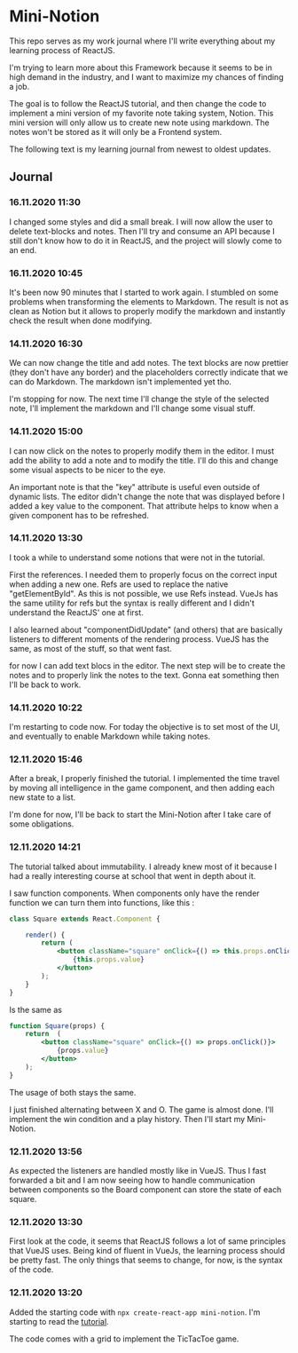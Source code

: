 # Mini-Notion

This repo serves as my work journal where I'll write everything about my learning process of ReactJS.

I'm trying to learn more about this Framework because it seems to be in high demand in the industry, and I want to
maximize my chances of finding a job.

The goal is to follow the ReactJS tutorial, and then change the code to implement a mini version of my favorite note
taking system, Notion. This mini version will only allow us to create new note using markdown. The notes won't be stored
as it will only be a Frontend system.

The following text is my learning journal from newest to oldest updates.

## Journal

### 16.11.2020 11:30

I changed some styles and did a small break. I will now allow the user to delete text-blocks and notes. Then I'll try and consume an API because I still don't know how to do it in ReactJS, and the project will slowly come to an end.

### 16.11.2020 10:45

It's been now 90 minutes that I started to work again. I stumbled on some problems when transforming the elements to Markdown. The result is not as clean as Notion but it allows to properly modify the markdown and instantly check the result when done modifying.

### 14.11.2020 16:30

We can now change the title and add notes. The text blocks are now prettier (they don't have any border) and the placeholders correctly indicate that we can do Markdown. The markdown isn't implemented yet tho.

I'm stopping for now. The next time I'll change the style of the selected note, I'll implement the markdown and I'll change some visual stuff.

### 14.11.2020 15:00

I can now click on the notes to properly modify them in the editor. I must add the ability to add a note and to modify the title. I'll do this and change some visual aspects to be nicer to the eye.

An important note is that the "key" attribute is useful even outside of dynamic lists. The editor didn't change the note that was displayed before I added a key value to the component. That attribute helps to know when a given component has to be refreshed.

### 14.11.2020 13:30

I took a while to understand some notions that were not in the tutorial. 

First the references. I needed them to properly focus on the correct input when adding a new one. Refs are used to replace the native "getElementById". As this is not possible, we use Refs instead. VueJs has the same utility for refs but the syntax is really different and I didn't understand the ReactJS' one at first.

I also learned about "componentDidUpdate" (and others) that are basically listeners to different moments of the rendering process. VueJS has the same, as most of the stuff, so that went fast.

for now I can add text blocs in the editor. The next step will be to create the notes and to properly link the notes to the text. Gonna eat something then I'll be back to work.

### 14.11.2020 10:22

I'm restarting to code now. For today the objective is to set most of the UI, and eventually to enable Markdown while taking notes.

### 12.11.2020 15:46

After a break, I properly finished the tutorial. I implemented the time travel by moving all intelligence in the game component,
and then adding each new state to a list.

I'm done for now, I'll be back to start the Mini-Notion after I take care of some obligations.

### 12.11.2020 14:21

The tutorial talked about immutability. I already knew most of it because I had a really interesting course at school that 
went in depth about it.

I saw function components. When components only have the render function we can turn them into functions, like this : 

```jsx harmony
class Square extends React.Component {

    render() {
        return (
            <button className="square" onClick={() => this.props.onClick()}>
                {this.props.value}
            </button>
        );
    }
}
```

Is the same as 

```jsx harmony
function Square(props) {
    return  (
        <button className="square" onClick={() => props.onClick()}>
            {props.value}
        </button>
    );
}
```

The usage of both stays the same.

I just finished alternating between X and O. The game is almost done. I'll implement the win condition and a play history.
Then I'll start my Mini-Notion. 

### 12.11.2020 13:56

As expected the listeners are handled mostly like in VueJS. Thus I fast forwarded a bit and I am now seeing how to handle
communication between components so the Board component can store the state of each square.

### 12.11.2020 13:30

First look at the code, it seems that ReactJS follows a lot of same principles that VueJS uses. Being kind of fluent in
VueJs, the learning process should be pretty fast. The only things that seems to change, for now, is the syntax of the code.

### 12.11.2020 13:20

Added the starting code with `npx create-react-app mini-notion`. I'm starting to read the [tutorial](https://fr.reactjs.org/tutorial/tutorial.html#setup-option-2-local-development-environment).

The code comes with a grid to implement the TicTacToe game.